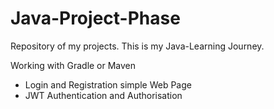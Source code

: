 # Java-Project-Phase

Repository of my projects. This is my Java-Learning Journey.

Working with Gradle or Maven

- Login and Registration simple Web Page
- JWT Authentication and Authorisation
